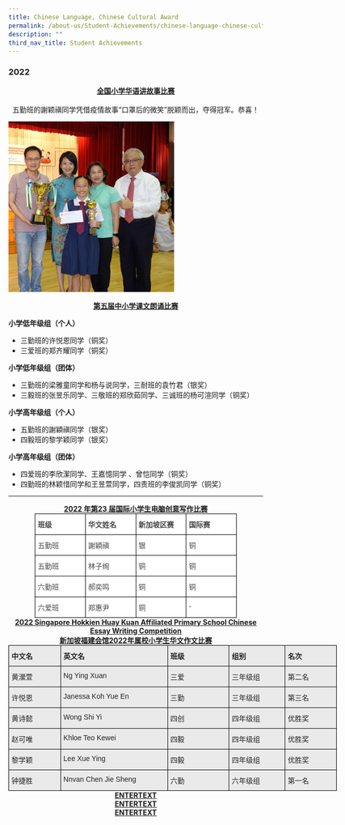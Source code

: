 ```yaml
---
title: Chinese Language, Chinese Cultural Award
permalink: /about-us/Student-Achievements/chinese-language-chinese-cultural-award/
description: ""
third_nav_title: Student Achievements
---
```

### 2022

<center><b><u>全国小学华语讲故事比赛</u></b><br><br>五勤班的謝颖禛同学凭借疫情故事“口罩后的微笑”脱颖而出，夺得冠军。恭喜！</center>

<img src="/images/cl1.jpeg" 
     style="width:65%">
		 
		 
<center><b><u>第五届中小学课文朗诵比赛</u></b></center>


**小学低年级组（个人）**
* 三勤班的许悦恩同学（铜奖）
* 三爱班的郑齐耀同学（铜奖）

**小学低年级组（团体）**
* 三勤班的梁雅童同学和杨与说同学，三耐班的袁竹君（银奖）
* 三毅班的张昱乐同学、三敬班的郑欣茹同学、三诚班的杨可渲同学（铜奖）

**小学高年级组（个人）**
* 五勤班的謝穎禛同学（银奖）
* 四毅班的黎学颖同学（银奖）

**小学高年级组（团体）**
* 四爱班的李欣潔同学、王嘉憶同学 、曾恺同学（铜奖）
* 四勤班的林颖惜同学和王昱萱同学，四责班的李俊凯同学（铜奖）

-----

<center><b><u>2022 年第23 届国际小学生电脑创意写作比赛</u></b></center>

<style type="text/css">
.tg  {border-collapse:collapse;border-spacing:0;margin:0px auto;}
.tg td{border-color:black;border-style:solid;border-width:1px;font-family:Arial, sans-serif;font-size:14px;
  overflow:hidden;padding:10px 5px;word-break:normal;}
.tg th{border-color:black;border-style:solid;border-width:1px;font-family:Arial, sans-serif;font-size:14px;
  font-weight:normal;overflow:hidden;padding:10px 5px;word-break:normal;}
.tg .tg-fwnj{background-color:#FFF;color:#454545;text-align:left;vertical-align:top}
.tg .tg-9u4g{background-color:#FFF;color:#454545;font-weight:bold;text-align:left;vertical-align:top}
</style>
<table class="tg" style="undefined;table-layout: fixed; width: 400px">
<colgroup>
<col style="width: 100px">
<col style="width: 100px">
<col style="width: 100px">
<col style="width: 100px">
</colgroup>
<tbody>
  <tr>
    <td class="tg-9u4g">班级</td>
    <td class="tg-9u4g">华文姓名</td>
    <td class="tg-9u4g">新加坡区赛</td>
    <td class="tg-9u4g">国际赛</td>
  </tr>
  <tr>
    <td class="tg-fwnj">五勤班</td>
    <td class="tg-fwnj">謝穎禛</td>
    <td class="tg-fwnj">银</td>
    <td class="tg-fwnj">铜</td>
  </tr>
  <tr>
    <td class="tg-fwnj">五勤班</td>
    <td class="tg-fwnj">林子绚</td>
    <td class="tg-fwnj">铜</td>
    <td class="tg-fwnj">铜</td>
  </tr>
  <tr>
    <td class="tg-fwnj">六勤班</td>
    <td class="tg-fwnj">郝奕鸣</td>
    <td class="tg-fwnj">铜</td>
    <td class="tg-fwnj">铜</td>
  </tr>
  <tr>
    <td class="tg-fwnj">六爱班</td>
    <td class="tg-fwnj">郑惠尹</td>
    <td class="tg-fwnj">铜</td>
    <td class="tg-fwnj">-</td>
  </tr>
</tbody>
</table>

<center><b><u>2022 Singapore Hokkien Huay Kuan Affiliated Primary School Chinese Essay Writing Competition<br>新加坡福建会馆2022年属校小学生华文作文比赛 </u></b></center>


<style type="text/css">
.tg  {border-collapse:collapse;border-spacing:0;margin:0px auto;}
.tg td{border-color:black;border-style:solid;border-width:1px;font-family:Arial, sans-serif;font-size:14px;
  overflow:hidden;padding:10px 5px;word-break:normal;}
.tg th{border-color:black;border-style:solid;border-width:1px;font-family:Arial, sans-serif;font-size:14px;
  font-weight:normal;overflow:hidden;padding:10px 5px;word-break:normal;}
.tg .tg-y7qa{background-color:#EAEAEA;color:#222;text-align:left;vertical-align:top}
.tg .tg-rj1p{background-color:#EAEAEA;color:#222;font-weight:bold;text-align:left;vertical-align:top}
</style>
<table class="tg" style="undefined;table-layout: fixed; width: 650px">
<colgroup>
<col style="width: 103px">
<col style="width: 212px">
<col style="width: 122px">
<col style="width: 111px">
<col style="width: 102px">
</colgroup>
<tbody>
  <tr>
    <td class="tg-rj1p">中文名</td>
    <td class="tg-rj1p">英文名</td>
    <td class="tg-rj1p">班级</td>
    <td class="tg-rj1p">组别</td>
    <td class="tg-rj1p">名次</td>
  </tr>
  <tr>
    <td class="tg-y7qa">黄瀠萱</td>
    <td class="tg-y7qa">Ng Ying Xuan</td>
    <td class="tg-y7qa">三爱</td>
    <td class="tg-y7qa">三年级组</td>
    <td class="tg-y7qa">第二名</td>
  </tr>
  <tr>
    <td class="tg-y7qa">许悦恩</td>
    <td class="tg-y7qa">Janessa Koh Yue En</td>
    <td class="tg-y7qa">三勤</td>
    <td class="tg-y7qa">三年级组</td>
    <td class="tg-y7qa">第三名</td>
  </tr>
  <tr>
    <td class="tg-y7qa">黄诗懿</td>
    <td class="tg-y7qa">Wong Shi Yi</td>
    <td class="tg-y7qa">四创</td>
    <td class="tg-y7qa">四年级组</td>
    <td class="tg-y7qa">优胜奖</td>
  </tr>
  <tr>
    <td class="tg-y7qa">赵可唯</td>
    <td class="tg-y7qa">Khloe Teo Kewei</td>
    <td class="tg-y7qa">四毅</td>
    <td class="tg-y7qa">四年级组</td>
    <td class="tg-y7qa">优胜奖</td>
  </tr>
  <tr>
    <td class="tg-y7qa">黎学颖</td>
    <td class="tg-y7qa">Lee Xue Ying</td>
    <td class="tg-y7qa">四毅</td>
    <td class="tg-y7qa">四年级组</td>
    <td class="tg-y7qa">优胜奖</td>
  </tr>
  <tr>
    <td class="tg-y7qa">钟捷胜</td>
    <td class="tg-y7qa">Nnvan Chen Jie Sheng</td>
    <td class="tg-y7qa">六勤</td>
    <td class="tg-y7qa">六年级组</td>
    <td class="tg-y7qa">第一名</td>
  </tr>
</tbody>
</table>



<center><b><u>ENTERTEXT</u></b></center>








<center><b><u>ENTERTEXT</u></b></center>







<center><b><u>ENTERTEXT</u></b></center>